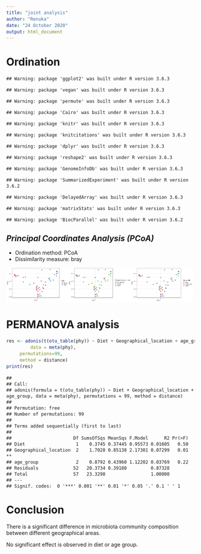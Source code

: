 ```yaml
---
title: "joint analysis"
author: "Renuka"
date: "24 October 2020"
output: html_document
---
```



# Ordination


```
## Warning: package 'ggplot2' was built under R version 3.6.3
```

```
## Warning: package 'vegan' was built under R version 3.6.3
```

```
## Warning: package 'permute' was built under R version 3.6.3
```

```
## Warning: package 'Cairo' was built under R version 3.6.3
```

```
## Warning: package 'knitr' was built under R version 3.6.3
```

```
## Warning: package 'knitcitations' was built under R version 3.6.3
```

```
## Warning: package 'dplyr' was built under R version 3.6.3
```

```
## Warning: package 'reshape2' was built under R version 3.6.3
```

```
## Warning: package 'GenomeInfoDb' was built under R version 3.6.3
```

```
## Warning: package 'SummarizedExperiment' was built under R version 3.6.2
```

```
## Warning: package 'DelayedArray' was built under R version 3.6.3
```

```
## Warning: package 'matrixStats' was built under R version 3.6.3
```

```
## Warning: package 'BiocParallel' was built under R version 3.6.2
```

## *Principal Coordinates Analysis (PCoA)*

* Ordination method: PCoA
* Dissimilarity measure: bray

<img src="figure_joint/pcoa-1.png" title="plot of chunk pcoa" alt="plot of chunk pcoa" width="33%" /><img src="figure_joint/pcoa-2.png" title="plot of chunk pcoa" alt="plot of chunk pcoa" width="33%" /><img src="figure_joint/pcoa-3.png" title="plot of chunk pcoa" alt="plot of chunk pcoa" width="33%" />

# PERMANOVA analysis


```r
res <- adonis(t(otu_table(phy)) ~ Diet + Geographical_location + age_group,
         data = meta(phy),
	 permutations=99,
	 method = distance)
print(res)
```

```
## 
## Call:
## adonis(formula = t(otu_table(phy)) ~ Diet + Geographical_location +      age_group, data = meta(phy), permutations = 99, method = distance) 
## 
## Permutation: free
## Number of permutations: 99
## 
## Terms added sequentially (first to last)
## 
##                       Df SumsOfSqs MeanSqs F.Model      R2 Pr(>F)   
## Diet                   1    0.3745 0.37445 0.95573 0.01605   0.50   
## Geographical_location  2    1.7028 0.85138 2.17301 0.07299   0.01 **
## age_group              2    0.8792 0.43960 1.12202 0.03769   0.22   
## Residuals             52   20.3734 0.39180         0.87328          
## Total                 57   23.3298                 1.00000          
## ---
## Signif. codes:  0 '***' 0.001 '**' 0.01 '*' 0.05 '.' 0.1 ' ' 1
```

# Conclusion

There is a significant difference in microbiota community composition between different geographical areas.

No significant effect is observed in diet or age group.

